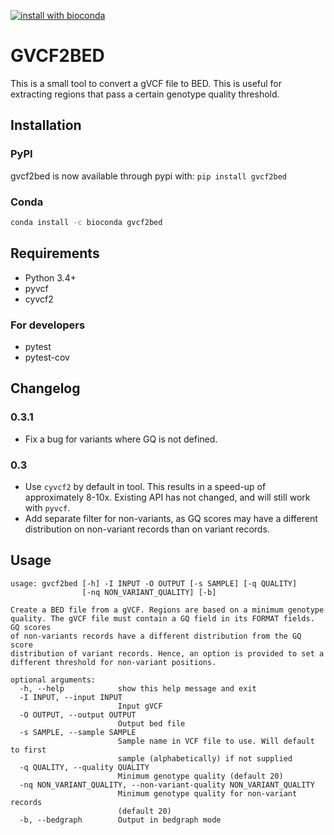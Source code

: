 [![install with bioconda](https://img.shields.io/badge/install%20with-bioconda-brightgreen.svg?style=flat)](http://bioconda.github.io/recipes/gvcf2bed/README.html)

GVCF2BED
========

This is a small tool to convert a gVCF file to BED.
This is useful for extracting regions that pass a certain genotype quality threshold.
 

## Installation

### PyPI

gvcf2bed is now available through pypi with: 
`pip install gvcf2bed`


### Conda

```bash
conda install -c bioconda gvcf2bed
``` 


## Requirements

* Python 3.4+
* pyvcf
* cyvcf2

### For developers

* pytest
* pytest-cov

## Changelog

### 0.3.1

* Fix a bug for variants where GQ is not defined.

### 0.3 

* Use `cyvcf2` by default in tool. This results in a speed-up of approximately
8-10x. Existing API has not changed, and will still work with `pyvcf`.
* Add separate filter for non-variants, as GQ scores may have a different
distribution on non-variant records than on variant records.


## Usage

```
usage: gvcf2bed [-h] -I INPUT -O OUTPUT [-s SAMPLE] [-q QUALITY]
                [-nq NON_VARIANT_QUALITY] [-b]

Create a BED file from a gVCF. Regions are based on a minimum genotype
quality. The gVCF file must contain a GQ field in its FORMAT fields. GQ scores
of non-variants records have a different distribution from the GQ score
distribution of variant records. Hence, an option is provided to set a
different threshold for non-variant positions.

optional arguments:
  -h, --help            show this help message and exit
  -I INPUT, --input INPUT
                        Input gVCF
  -O OUTPUT, --output OUTPUT
                        Output bed file
  -s SAMPLE, --sample SAMPLE
                        Sample name in VCF file to use. Will default to first
                        sample (alphabetically) if not supplied
  -q QUALITY, --quality QUALITY
                        Minimum genotype quality (default 20)
  -nq NON_VARIANT_QUALITY, --non-variant-quality NON_VARIANT_QUALITY
                        Minimum genotype quality for non-variant records
                        (default 20)
  -b, --bedgraph        Output in bedgraph mode

```